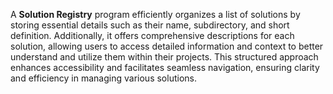 
A **Solution Registry** program efficiently organizes a list of solutions by storing essential details such as their name, subdirectory, and short definition. Additionally, it offers comprehensive descriptions for each solution, allowing users to access detailed information and context to better understand and utilize them within their projects. This structured approach enhances accessibility and facilitates seamless navigation, ensuring clarity and efficiency in managing various solutions.